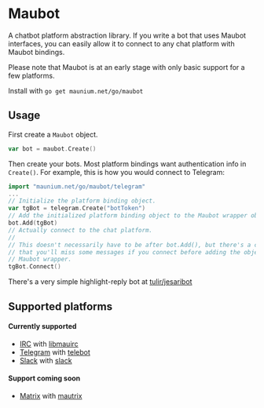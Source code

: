 # Maubot
A chatbot platform abstraction library. If you write a bot that uses Maubot interfaces,
you can easily allow it to connect to any chat platform with Maubot bindings.

Please note that Maubot is at an early stage with only basic support for a few platforms.

Install with `go get maunium.net/go/maubot`

## Usage
First create a `Maubot` object.
```go
var bot = maubot.Create()
```

Then create your bots. Most platform bindings want authentication info in `Create()`.
For example, this is how you would connect to Telegram:
```go
import "maunium.net/go/maubot/telegram"
...
// Initialize the platform binding object.
var tgBot = telegram.Create("botToken")
// Add the initialized platform binding object to the Maubot wrapper object.
bot.Add(tgBot)
// Actually connect to the chat platform.
//
// This doesn't necessarily have to be after bot.Add(), but there's a chance
// that you'll miss some messages if you connect before adding the object to the
// Maubot wrapper.
tgBot.Connect()
```

There's a very simple highlight-reply bot at [tulir/jesaribot](https://github.com/tulir/jesaribot)

## Supported platforms
#### Currently supported
* [IRC](https://tools.ietf.org/html/rfc1459) with [libmauirc](https://maunium.net/go/libmauirc)
* [Telegram](https://telegram.org/) with [telebot](https://github.com/tucnak/telebot)
* [Slack](https://slack.com) with [slack](https://github.com/nlopes/slack)

#### Support coming soon
* [Matrix](https://matrix.org/) with [mautrix](https://maunium.net/go/mautrix)
